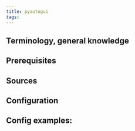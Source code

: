 ```yaml
---
title: pyautogui
tags:
---
```

Terminology, general knowledge
---


Prerequisites
---


Sources
---


Configuration
---


Config examples:
---